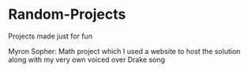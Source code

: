# Random-Projects
Projects made just for fun

Myron Sopher: Math project which I used a website to host the solution along with my very own voiced over Drake song
